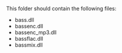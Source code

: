 This folder should contain the following files:

- bass.dll
- bassenc.dll
- bassenc_mp3.dll
- bassflac.dll
- bassmix.dll